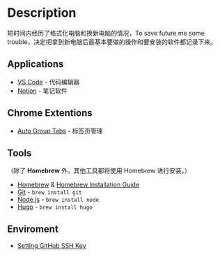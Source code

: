 # Description
短时间内经历了格式化电脑和换新电脑的情况，To save future me some trouble，决定把拿到新电脑后最基本要做的操作和要安装的软件都记录下来。

## Applications
- [VS Code](https://code.visualstudio.com/) - 代码编辑器
- [Notion](https://www.notion.so/desktop) - 笔记软件

## Chrome Extentions
- [Auto Group Tabs](https://chrome.google.com/webstore/detail/auto-group-tabs/mnolhkkapjcaekdgopmfolekecfhgoob) - 标签页管理

## Tools
（除了 **Homebrew** 外，其他工具都将使用 Homebrew 进行安装。）
- [Homebrew](https://brew.sh/) & [Homebrew Installation Guide](https://www.youtube.com/watch?v=IWJKRmFLn-g)
- [Git](https://git-scm.com/) -  `brew install git`
- [Node.js](https://nodejs.org/en) - `brew install node`
- [Hugo](https://gohugo.io/) - `brew install hugo`

## Enviroment
- [Setting GitHub SSH Key](https://cuttontail.blog/blog/how-to-add-ssh-key-to-github-on-mac/)
